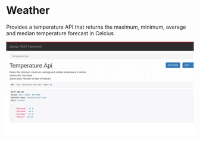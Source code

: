 # Weather
Provides a temperature API that returns the maximum, minimum, average and median temperature forecast in Celcius

![alt text](https://github.com/mwangistan/weather/blob/main/static/temp.png)

